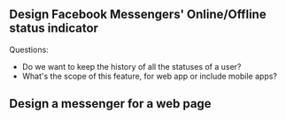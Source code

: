 ## Design Facebook Messengers' Online/Offline status indicator

Questions: 

- Do we want to keep the history of all the statuses of a user?
- What's the scope of this feature, for web app or include mobile apps?

## Design a messenger for a web page